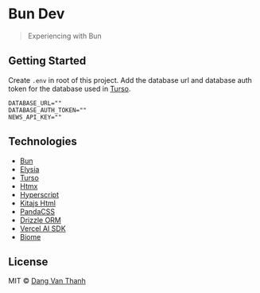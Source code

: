 # Bun Dev

> Experiencing with Bun

## Getting Started

Create `.env` in root of this project. Add the database url and database auth token for the database used in [Turso](https://turso.tech/).  

```
DATABASE_URL=""
DATABASE_AUTH_TOKEN=""
NEWS_API_KEY=""
```

## Technologies

- [Bun](https://bun.sh/)
- [Elysia](https://elysiajs.com/)
- [Turso](https://turso.tech/)
- [Htmx](https://htmx.org/)
- [Hyperscript](https://hyperscript.org/)
- [Kitajs Html](https://github.com/kitajs/html)
- [PandaCSS](https://panda-css.com/)
- [Drizzle ORM](https://orm.drizzle.team/)
- [Vercel AI SDK](https://sdk.vercel.ai/docs)
- [Biome](https://biomejs.dev)

## License

MIT © [Dang Van Thanh](https://dangthanh.org)
